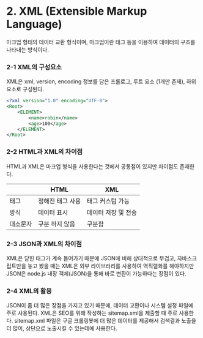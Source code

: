 # 2. XML (Extensible Markup Language)

마크업 형태의 데이터 교환 형식이며, 마크업이란 태그 등을 이용하여 데이터의 구조를 나타내는 방식이다.

### 2-1 XML의 구성요소

XML은 xml, version, encoding 정보를 담은 프롤로그, 루트 요소 (1개만 존재), 하위 요소로 구성된다.

```xml
<?xml version="1.0" encoding="UTF-8">
<Root>
    <ELEMENT>
        <name>robin</name>
        <age>100</age>
    </ELEMENT>
</Root>
```

### 2-2 HTML과 XML의 차이점

HTML과 XML은 마크업 형식을 사용한다는 것에서 공통점이 있지만 차이점도 존재한다.

|          | HTML             | XML                 |
| -------- | ---------------- | ------------------- |
| 태그     | 정해진 태그 사용 | 태그 커스텀 가능    |
| 방식     | 데이터 표시      | 데이터 저장 및 전송 |
| 대소문자 | 구분 하지 않음   | 구분함              |

### 2-3 JSON과 XML의 차이점

XML은 닫힌 태그가 계속 들어가기 때문에 JSON에 비해 상대적으로 무겁고, 자바스크립트만을 놓고 봤을 때는 XML은 외부 라이브러리를 사용하여 역직렬화를 해야하지만 JSON은 node.js 내장 객체(JSON)을 통해 바로 변환이 가능하다는 장점이 있다.

### 2-4 XML의 활용

JSON이 좀 더 많은 장점을 가지고 있기 때문에, 데이터 교환이나 시스템 설정 파일에 주로 사용된다.
XML은 SEO를 위해 작성하는 sitemap.xml을 제출할 때 주로 사용한다. sitemap.xml 파일은 구글 크롤링봇에 더 많은 데이터를 제공해서 검색결과 노출을 더 많이, 상단으로 노출시킬 수 있는데에 사용한다.

